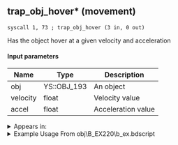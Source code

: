 ## trap_obj_hover* (movement)

`syscall 1, 73 ; trap_obj_hover (3 in, 0 out)`

Has the object hover at a given velocity and acceleration

#### Input parameters
| Name | Type | Description
|------|------|------------
| obj   | YS::OBJ_193   | An object
| velocity   | float   | Velocity value
| accel   | float   | Acceleration value




<details>
	<summary>Appears in:</summary>
| filename | Entity (obj)
|----------|-------------
| obj\B_EX220\b_ex.bdscript       | ((F) Saix’s claymore (Usable))          
| obj\B_EX220_LV99\b_ex.bdscript       | ((F) Saix’s claymore limit cut (Usable))          
| obj\B_MU100\b_mu.bdscript       | ((B) Shan-Yu)          
| obj\F_HB090\f_hb.bdscript       | ((F) CoR’s whirlwind (jumpable) (HB))          
| obj\F_MU070\f_mu.bdscript       | ((F) Wind ride (Reaction Command) (MU))          
| obj\F_MU070_BOSS\f_mu.bdscript       | ((F) Wind ride (Reaction Command) (BOSS) (MU))          
| obj\F_TT000\f_tt.bdscript       | ((F) Tram (TT))          
| obj\F_WI070\f_wi.bdscript       | ((F) Toy box (WI))          
| obj\F_WI080\f_wi.bdscript       | ((F) Box with stuff (WI))          
| obj\F_WI090\f_wi.bdscript       | ((F) Sofa 1 (WI))          
| obj\F_WI100\f_wi.bdscript       | ((F) Chair 1 (WI))          
| obj\F_WI110\f_wi.bdscript       | ((F) Chair 2 (WI))          
| obj\F_WI130\f_wi.bdscript       | ((F) Wardrobe 1 (WI))          
| obj\F_WI140\f_wi.bdscript       | ((F) Wardrobe 2 (WI))          
| obj\F_WI150\f_wi.bdscript       | ((F) Wardrobe 3 (WI))          
| obj\F_WI190\f_wi.bdscript       | ((F) Train toy (WI))          
| obj\F_WI200\f_wi.bdscript       | ((F) Stool (WI))          
| obj\F_WI210\f_wi.bdscript       | ((F) Dog bed (WI))          
| obj\F_WI310\f_wi.bdscript       | ((F) ??? (WI))          
| obj\M_EX680\m_ex.bdscript       | ((M) Devastator)          
| obj\M_EX680_HB\m_ex.bdscript       | ((M) Reckless)          
| obj\M_EX850\m_ex.bdscript       | ((M) Berserker weapon (Useable))          
| obj\N_CM040_BTL\n_cm.bdscript       | ((N) Vexen (BTL) (CM))          

</details>

<details>
	<summary>Example Usage From obj\B_EX220\b_ex.bdscript</summary>
```plaintext
L150:
 popToSp 4
 popToSp 8
 popToSp 0
 pushFromPSpVal 160
 gosub 12, L263
 pushFromPSpVal 160
 pushImm 4006
 syscall 1, 210 ; trap_obj_search_by_part (2 in, 0 out)
 pushFromFSp 0
 pushFromFSp 4
 gosub 12, L271
 memcpyToSp 16, 32
 pushFromPSp 32
 gosub 16, L291
 pushFromFSp 0
 pushFromPAi L4686 ; ___ai 'exec_rc' (L4686)
 syscall 1, 8 ; trap_obj_act_start (2 in, 0 out)
 pushFromPSp 16
 pushImmf 1
 gosub 12, L322
 pushFromFSp 8
 pushFromPSp 16
 pushImmf 0.7
 syscall 1, 73 ; trap_obj_hover (3 in, 0 out)
 pushFromFSp 0
 pushFromFSp 8
 pushImm 16386
 pushImm 1
 pushImm 0
 pushImm 0
 syscall 1, 18 ; trap_obj_attach (6 in, 0 out)
 pushFromFSp 0
 pushFromFSp 8
 pushImm 252
 pushImmf 0
 gosub 12, L369
 drop 
 pushFromPSpVal 0
 fetchValue 4
 pushImm 241
 pushImmf 0
 syscall 1, 11 ; trap_sysobj_motion_start (3 in, 0 out)
 pushFromFSp 8
 pushImm L400
 pushImm 0
 syscall 1, 112 ; trap_obj_hook (3 in, 0 out)
 pushFromPSpVal 0
 pushImm 6
 syscall 1, 53 ; method_obj_disable_collision (2 in, 0 out)
 ret
```
</details>

